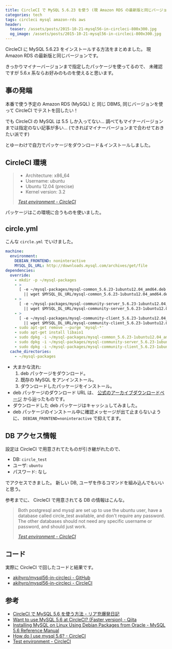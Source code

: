 ```yaml
---
title: CircleCI で MySQL 5.6.23 を使う (現 Amazon RDS の最新版と同じバージョン)
categories: tech
tags: circleci mysql amazon-rds aws
header:
  teaser: /assets/posts/2015-10-21-mysql56-in-circleci-800x300.jpg
  og_image: /assets/posts/2015-10-21-mysql56-in-circleci-800x300.jpg
---
```


CircleCI に MySQL 5.6.23 をインストールする方法をまとめました。
現 Amazon RDS の最新版と同じバージョンです。

<!--more-->

きっかりマイナーバージョンまで指定したパッケージを使ってるので、
未確認ですが 5.6.x 系ならお好みのものを使えると思います。

## 事の発端

本番で使う予定の Amazon RDS (MySQL) と
同じ DBMS, 同じバージョンを使って CircleCI でテストを回したい！

でも CircleCI の MySQL は 5.5 しか入ってない...
調べてもマイナーバージョンまでは指定のない記事が多い...
(できればマイナーバージョンまで合わせておきたい派です)

とゆーわけで自力でパッケージをダウンロード＆インストールしました。

## CircleCI 環境

> * Architecture: x86_64
> * Username: ubuntu
> * Ubuntu 12.04 (precise)
> * Kernel version: 3.2
>
> <footer><cite><a href="https://circleci.com/docs/environment">Test environment - CircleCI</a></cite></footer>

パッケージはこの環境に合うものを使いました。

## circle.yml

こんな `circle.yml` でいけました。

```yaml
machine:
  environment:
    DEBIAN_FRONTEND: noninteractive
    MYSQL_DL_URL: http://downloads.mysql.com/archives/get/file
dependencies:
  override:
    - mkdir -p ~/mysql-packages
    - >
      [ -e ~/mysql-packages/mysql-common_5.6.23-1ubuntu12.04_amd64.deb ] \
        || wget $MYSQL_DL_URL/mysql-common_5.6.23-1ubuntu12.04_amd64.deb -P ~/mysql-packages
    - >
      [ -e ~/mysql-packages/mysql-community-server_5.6.23-1ubuntu12.04_amd64.deb ] \
        || wget $MYSQL_DL_URL/mysql-community-server_5.6.23-1ubuntu12.04_amd64.deb -P ~/mysql-packages
    - >
      [ -e ~/mysql-packages/mysql-community-client_5.6.23-1ubuntu12.04_amd64.deb ] \
        || wget $MYSQL_DL_URL/mysql-community-client_5.6.23-1ubuntu12.04_amd64.deb -P ~/mysql-packages
    - sudo apt-get remove --purge 'mysql-*'
    - sudo apt-get install libaio1
    - sudo dpkg -i ~/mysql-packages/mysql-common_5.6.23-1ubuntu12.04_amd64.deb
    - sudo dpkg -i ~/mysql-packages/mysql-community-server_5.6.23-1ubuntu12.04_amd64.deb
    - sudo dpkg -i ~/mysql-packages/mysql-community-client_5.6.23-1ubuntu12.04_amd64.deb
  cache_directories:
    - ~/mysql-packages
```

* 大まかな流れ:
  1. deb パッケージをダウンロード。
  2. 既存の MySQL をアンインストール。
  3. ダウンロードしたパッケージをインストール。
* deb パッケージのダウンロード URL は、
  [公式のアーカイブダウンロードページ] から辿ったものです。
* ダウンロードした deb パッケージはキャッシュしてみました。
* deb パッケージのインストール中に確認メッセージが出て止まらないように、
  `DEBIAN_FRONTEND=noninteractive` で抑えてます。

[公式のアーカイブダウンロードページ]: http://downloads.mysql.com/archives/community/

## DB アクセス情報

設定は CircleCI で用意されてたものが引き継がれたので、

* DB: `circle_test`
* ユーザ: `ubuntu`
* パスワード: なし

でアクセスできました。
新しい DB, ユーザを作るコマンドを組み込んでもいいと思う。

参考までに、 CircleCI で用意されてる DB の情報はこんな。

> Both postgresql and mysql are set up to use the ubuntu user,
> have a database called circle_test available, and don't require any password.
> The other databases should not need any specific username or password, and should just work.
>
> <footer><cite><a href="https://circleci.com/docs/environment">Test environment - CircleCI</a></cite></footer>

## コード

実際に CircleCI で回したコードと結果です。

* [akihyro/mysql56-in-circleci - GitHub](https://github.com/akihyro/mysql56-in-circleci)
* [akihyro/mysql56-in-circleci - CircleCI](https://circleci.com/gh/akihyro/mysql56-in-circleci/9)

## 参考

* [CircleCI で MySQL 5.6 を使う方法 - リア充爆発日記](http://ria10.hatenablog.com/entry/20150217/1424135330)
* [Want to use MySQL 5.6 at CircleCI? (Faster version) - Qiita](http://qiita.com/k12u/items/e00870174ec63489f2b0)
* [Installing MySQL on Linux Using Debian Packages from Oracle - MySQL 5.6 Reference Manual](http://dev.mysql.com/doc/refman/5.6/en/linux-installation-debian.html)
* [How do I use mysql 5.6? - CircleCI](https://circleci.com/docs/faq#how-do-i-use-mysql-5-6-)
* [Test environment - CircleCI](https://circleci.com/docs/environment)
